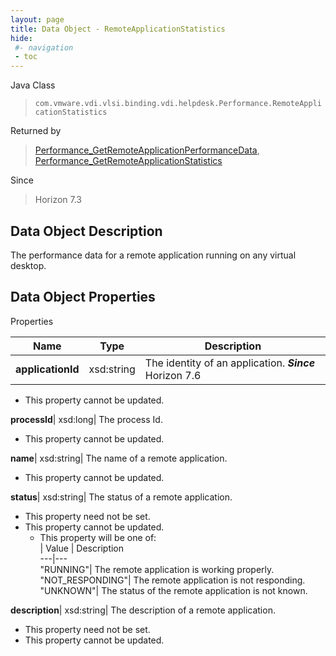 ```yaml
---
layout: page
title: Data Object - RemoteApplicationStatistics
hide:
 #- navigation
 - toc
---
```






Java Class  
> `com.vmware.vdi.vlsi.binding.vdi.helpdesk.Performance.RemoteApplicationStatistics`

Returned by  
> [Performance_GetRemoteApplicationPerformanceData](vdi.helpdesk.Performance.md#getRemoteApplicationPerformanceData), [Performance_GetRemoteApplicationStatistics](vdi.helpdesk.Performance.md#getRemoteApplicationStatistics)

Since  
> Horizon 7.3


## Data Object Description 

The performance data for a remote application running on any virtual desktop. 

## Data Object Properties

Properties

Name |  Type |  Description   
---|---|---  
**applicationId**|  xsd:string|  The identity of an application.  **_Since_** Horizon 7.6  


* This property cannot be updated.

  
**processId**|  xsd:long|  The process Id.   


* This property cannot be updated.

  
**name**|  xsd:string|  The name of a remote application.   


* This property cannot be updated.

  
**status**|  xsd:string|  The status of a remote application.   


* This property need not be set.
* This property cannot be updated.
  * This property will be one of:  
|  Value |  Description   
---|---  
"RUNNING"| The remote application is working properly.  
"NOT_RESPONDING"| The remote application is not responding.  
"UNKNOWN"| The status of the remote application is not known.  

  
**description**|  xsd:string|  The description of a remote application.   


* This property need not be set.
* This property cannot be updated.

  
  
  

  
  
